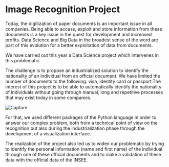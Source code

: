 # Image Recognition Project

Today, the digitization of paper documents is an important issue in all companies. Being able to access, exploit and store information from these documents is a key issue in the quest for development and increased profits. Data Science and Big Data in the broadest sense of the word are part of this evolution for a better exploitation of data from documents.

We have carried out this year a Data Science project which intervenes in this problematic.

The challenge is to propose an industrialized solution to identify the nationality of an individual from an official document. We have limited the number of documents to the following: visa, identity card or passport.The interest of this project is to be able to automatically identify the nationality of individuals without going through manual, long and repetitive processes that may exist today in some companies. 

![Capture](https://user-images.githubusercontent.com/55838700/150700118-86af8a15-3fc3-4458-8e24-47448a6aa403.JPG)

For that, we used different packages of the Python language in order to answer our complex problem, both from a technical point of view on the recognition but also during the industrialization phase through the development of a visualization interface. 

The realization of the project also led us to widen our problematic by trying to identify the personal information (name and first name) of the individual through one of these official documents and to make a validation of these data with the official data of the INSEE.
